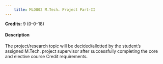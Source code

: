 ```yaml
---
    title: MLD802 M.Tech. Project Part-II
---
```

**Credits:** 9 (0–0–18)



#### Description 
The project/research topic will be decided/allotted by the student’s assigned M.Tech. project supervisor after successfully completing the core and elective course Credit requirements.